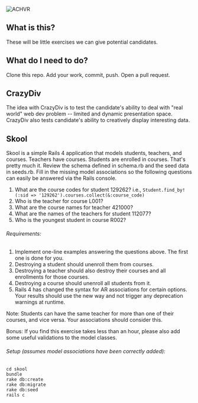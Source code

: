 ![ACHVR](https://beta.achvrs.com/assets/achvr-logo-150.png)

## What is this?

These will be little exercises we can give potential candidates.

## What do I need to do?

Clone this repo.  Add your work, commit, push.  Open a pull request.

## CrazyDiv

The idea with CrazyDiv is to test the candidate's ability to deal with "real world" web dev problem -- limited and dynamic presentation space.  CrazyDiv also tests candidate's ability to creatively display interesting data.

## Skool

Skool is a simple Rails 4 application that models students, teachers, and courses.  Teachers have courses.  Students are enrolled in courses.  That's pretty much it.  Review the schema defined in schema.rb and the seed data in seeds.rb.  Fill in the missing model associations so the following questions can easily be answered via the Rails console.

1. What are the course codes for student 129262?  i.e., `Student.find_by!(:sid => '129262').courses.collect(&:course_code)`
2. Who is the teacher for course L001?
3. What are the course names for teacher 421000?
4. What are the names of the teachers for student 112077?
5. Who is the youngest student in course R002?

###### Requirements:

1. Implement one-line examples answering the questions above.  The first one is done for you.
2. Destroying a student should unenroll them from courses.
3. Destroying a teacher should also destroy their courses and all enrollments for those courses.
4. Destroying a course should unenroll all students from it.
5. Rails 4 has changed the syntax for AR associations for certain options.  Your results should use the new way and not trigger any deprecation warnings at runtime.

Note:
Students can have the same teacher for more than one of their courses, and vice versa.  Your associations should consider this.

Bonus:
If you find this exercise takes less than an hour, please also add some useful validations to the model classes.

###### Setup (assumes model associations have been correctly added):

    cd skool
    bundle
    rake db:create
    rake db:migrate
    rake db:seed
    rails c
